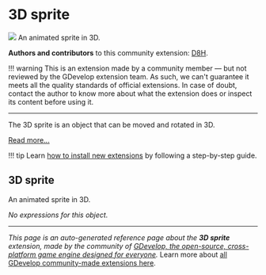 # 3D sprite

<img src="https://asset-resources.gdevelop.io/public-resources/Icons/3bd33ec77ed20d3f631c6c92884728b375aa2879174bc9f289c864d0e0383d59_ghost-outline.svg" class="extension-icon"></img>
An animated sprite in 3D.

**Authors and contributors** to this community extension: [D8H](https://gd.games/D8H).

!!! warning
    This is an extension made by a community member — but not reviewed
    by the GDevelop extension team. As such, we can't guarantee it
    meets all the quality standards of official extensions. In case of
    doubt, contact the author to know more about what the extension
    does or inspect its content before using it.

---

The 3D sprite is an object that can be moved and rotated in 3D.

[Read more...](/gdevelop5/objects/sprite/)

!!! tip
    Learn [how to install new extensions](/gdevelop5/extensions/search) by following a step-by-step guide.



## 3D sprite 

An animated sprite in 3D. 

_No expressions for this object._



---

*This page is an auto-generated reference page about the **3D sprite** extension, made by the community of [GDevelop, the open-source, cross-platform game engine designed for everyone](https://gdevelop.io/).* Learn more about [all GDevelop community-made extensions here](/gdevelop5/extensions).